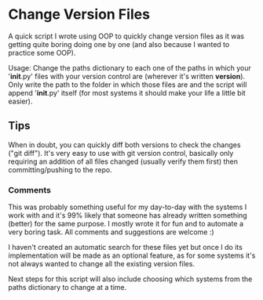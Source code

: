 # Change Version Files
A quick script I wrote using OOP to quickly change version files as it was getting quite boring doing one by one (and also because I wanted to practice some OOP).

Usage:
Change the paths dictionary to each one of the paths in which your '__init__.py' files with your version control are (wherever it's written __version__). Only write the path to the folder in which those files are and the script will append '__init__.py' itself (for most systems it should make your life a little bit easier).


## Tips
When in doubt, you can quickly diff both versions to check the changes ("git diff").
It's very easy to use with git version control, basically only requiring an addition of all files changed (usually verify them first) then committing/pushing to the repo.


### Comments
This was probably something useful for my day-to-day with the systems I work with and it's 99% likely that someone has already written something (better) for the same purpose. I mostly wrote it for fun and to automate a very boring task. All comments and suggestions are welcome :)

I haven't created an automatic search for these files yet but once I do its implementation will be made as an optional feature, as for some systems it's not always wanted to change all the existing version files.

Next steps for this script will also include choosing which systems from the paths dictionary to change at a time.
